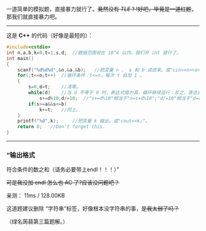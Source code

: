 一道简单的模拟题，直接暴力就行了。~~竟然没有  _TLE_ ? !好吧，毕竟是一道红题~~，那我们就直接暴力吧。


------------
这是 **C++** 的代码（好像是最短的）：
```cpp
#include<cstdio>
int n,a,b,k=0,t=1,s,d;	//数据范围说在 10^4 以内，我们开 int 就行了。
int main()
{
	scanf("%d%d%d",&n,&a,&b);	//把变量 n 、 a 和 b 读进来。或"cin>>n>>a>>b;"。
	for(;t<=n;t++)  //循环条件：t<=n，每次 t 自加 1 。
	{
    	s=0,d=t;	//清零。
    	while(d)    //当 d 不等于 0 时，表达式值为真，循环继续运行；反之，表达式值为假，循环结束。
        	s+=d%10,d/=10;	//"s+=d%10"相当于"s=s+d%10";"d/=10"相当于"d=d/10"。
    	if(s>=a&&s<=b)
        	k+=t;   //同上。
	}
	printf("%d",k); 	//把变量 k 输出。或"cout<<k;"。
	return 0;	//Don't forget this.
}
```


------------

### “输出格式
符合条件的数之和（请务必要带上endl！！！）”

~~可是我没加 endl 怎么也 AC 了?应该没问题吧？~~

亲测： 11ms /  128.00KB

这道题建议删除 “字符串”标签，好像根本没字符串的事，~~是我太弱了吗？~~


（绿名蒟蒻第三篇题解。）